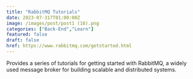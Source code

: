 ```yaml
---
title: "RabbitMQ Tutorials"
date: 2023-07-317T01:00:00Z
image: /images/post/post1 (16).png
categories: ["Back-End","Learn"]
featured: false
draft: false
href: https://www.rabbitmq.com/getstarted.html
---
```

Provides a series of tutorials for getting started with RabbitMQ, a widely used message broker for building scalable and distributed systems.
